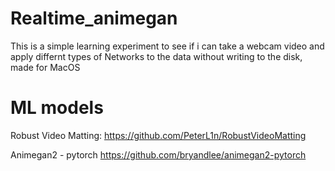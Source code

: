 # Realtime_animegan
This is a simple learning experiment to see if i can take a webcam video and apply differnt types of Networks to the data without writing to the disk, made for MacOS

# ML models 

Robust Video Matting:
  https://github.com/PeterL1n/RobustVideoMatting
  
Animegan2 - pytorch 
  https://github.com/bryandlee/animegan2-pytorch

